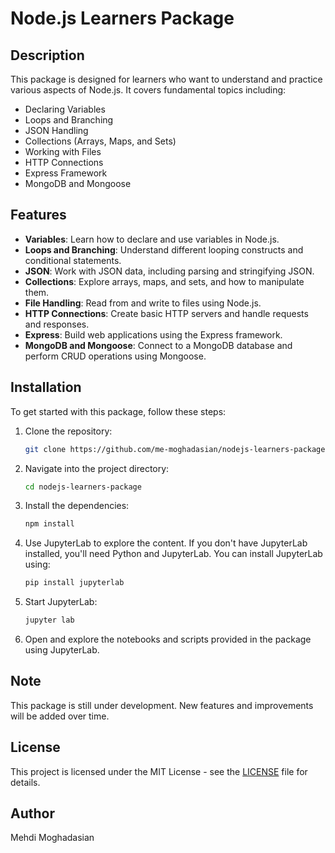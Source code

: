 # Node.js Learners Package

## Description

This package is designed for learners who want to understand and practice various aspects of Node.js. It covers fundamental topics including:

- Declaring Variables
- Loops and Branching
- JSON Handling
- Collections (Arrays, Maps, and Sets)
- Working with Files
- HTTP Connections
- Express Framework
- MongoDB and Mongoose

## Features

- **Variables**: Learn how to declare and use variables in Node.js.
- **Loops and Branching**: Understand different looping constructs and conditional statements.
- **JSON**: Work with JSON data, including parsing and stringifying JSON.
- **Collections**: Explore arrays, maps, and sets, and how to manipulate them.
- **File Handling**: Read from and write to files using Node.js.
- **HTTP Connections**: Create basic HTTP servers and handle requests and responses.
- **Express**: Build web applications using the Express framework.
- **MongoDB and Mongoose**: Connect to a MongoDB database and perform CRUD operations using Mongoose.

## Installation

To get started with this package, follow these steps:

1. Clone the repository:
    ```bash
    git clone https://github.com/me-moghadasian/nodejs-learners-package.git
    ```

2. Navigate into the project directory:
    ```bash
    cd nodejs-learners-package
    ```

3. Install the dependencies:
    ```bash
    npm install
    ```

4. Use JupyterLab to explore the content. If you don't have JupyterLab installed, you'll need Python and JupyterLab. You can install JupyterLab using:
    ```bash
    pip install jupyterlab
    ```

5. Start JupyterLab:
    ```bash
    jupyter lab
    ```

6. Open and explore the notebooks and scripts provided in the package using JupyterLab.

## Note

This package is still under development. New features and improvements will be added over time.

## License

This project is licensed under the MIT License - see the [LICENSE](LICENSE) file for details.

## Author

Mehdi Moghadasian
